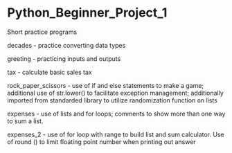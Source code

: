 # Python_Beginner_Project_1

Short practice programs

decades - practice converting data types

greeting - practicing inputs and outputs

tax - calculate basic sales tax

rock_paper_scissors - use of if and else statements to make a game; additional use of str.lower() to facilitate exception management; additionally imported from standarded library to utilize randomization function on lists

expenses - use of lists and for loops; comments to show more than one way to sum a list.

expenses_2 - use of for loop with range to build list and sum calculator. Use of round () to limit floating point number when printing out answer